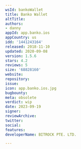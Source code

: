 ```yaml
---
wsId: bankoWallet
title: Banko Wallet
altTitle: 
authors:
- danny
appId: app.banko.ios
appCountry: us
idd: '1441243164'
released: 2018-11-10
updated: 2020-09-08
version: 1.5.6
stars: 4.2
reviews: 5
size: '68828160'
website: 
repository: 
issue: 
icon: app.banko.ios.jpg
bugbounty: 
meta: obsolete
verdict: wip
date: 2023-09-19
signer: 
reviewArchive: 
twitter: 
social: 
features: 
developerName: BITROCK PTE. LTD.

---
```


